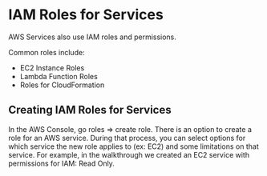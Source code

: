 # IAM Roles for Services

AWS Services also use IAM roles and permissions.

Common roles include:

- EC2 Instance Roles
- Lambda Function Roles
- Roles for CloudFormation

## Creating IAM Roles for Services

In the AWS Console, go roles => create role. There is an option to create a role for an AWS service. During that process, you can select options for which service the new role applies to (ex: EC2) and some limitations on that service. For example, in the walkthrough we created an EC2 service with permissions for IAM: Read Only.
